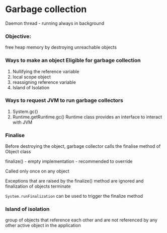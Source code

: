# Garbage collection
Daemon thread - running always in background

### Objective:
   free heap memory by destroying unreachable objects
    
### Ways to make an object Eligible for garbage collection
   1. Nullifying the reference variable
   2. local scope object
   3. reassigning reference variable
   4. Island of Isolation

### Ways to request JVM to run garbage collectors
   1. System.gc()
   2. Runtime.getRuntime.gc()
      Runtime class provides an interface to interact with JVM
     
### Finalise
   Before destroying the object, garbage collector calls the finalise method of Object class
   
   finalize() - empty implementation - recommended to override
   
   Called only once on any object
   
   Exceptions that are raised by the finalize() method are ignored and finalization of objects terminate
   
   `System.runFinalization` can be used to trigger the finalize method
   
### Island of isolation
   group of objects that reference each other and are not referenced by any other active object in the application
   